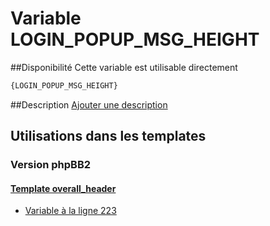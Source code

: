 # Variable LOGIN_POPUP_MSG_HEIGHT

##Disponibilité
Cette variable est utilisable directement

```html
{LOGIN_POPUP_MSG_HEIGHT}
```

##Description
[Ajouter une description](https://fa-tvars.appspot.com/var/LOGIN_POPUP_MSG_HEIGHT)

## Utilisations dans les templates

### Version phpBB2

#### [Template overall_header](subsilver/overall_header.md#readme)
* [Variable &agrave; la ligne 223](../subsilver/overall_header.tpl#L223)